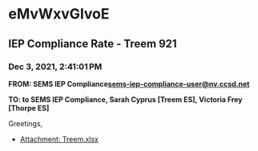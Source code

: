 # eMvWxvGIvoE
## IEP Compliance Rate - Treem 921
### Dec 3, 2021, 2:41:01 PM
**FROM: SEMS IEP Compliance<sems-iep-compliance-user@nv.ccsd.net>**

**TO: to SEMS IEP Compliance, Sarah Cyprus [Treem ES], Victoria Frey [Thorpe ES]**


Greetings,  





* [Attachment: Treem.xlsx](eMvWxvGIvoE-attachment-1.xlsx)
